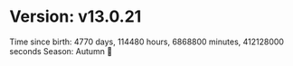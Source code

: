 # Version: v13.0.21
Time since birth: 4770 days, 114480 hours, 6868800 minutes, 412128000 seconds
Season: Autumn 🍁
